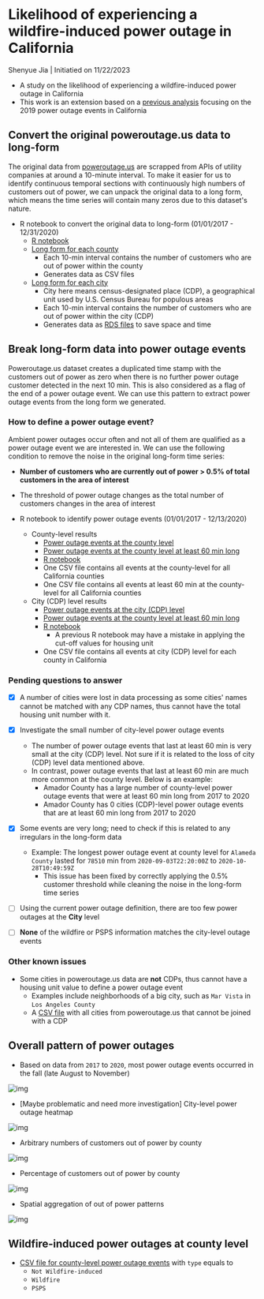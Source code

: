 # Likelihood of experiencing a wildfire-induced power outage in California

Shenyue Jia | Initiatied on 11/22/2023

- A study on the likelihood of experiencing a wildfire-induced power outage in California
- This work is an extension based on a [previous analysis](https://github.com/jiashenyue/ca-poweroutage-medical-vulnerable-pop/blob/main/README.md) focusing on the 2019 power outage events in California

## Convert the original poweroutage.us data to long-form

The original data from [poweroutage.us](https://poweroutage.us/) are scrapped from APIs of utility companies at around a 10-minute interval. To make it easier for us to identify continuous temporal sections with continuously high numbers of customers out of power, we can unpack the original data to a long form, which means the time series will contain many zeros due to this dataset's nature.

- R notebook to convert the original data to long-form (01/01/2017 - 12/31/2020)
  - [R notebook](https://htmlpreview.github.io/?https://github.com/jiashenyue/ca-poweroutage-likelihood-study/blob/main/code/00_long_form_data_gen.nb.html)
  - [Long form for each county](https://drive.google.com/drive/folders/1l6SpqOA_7cFBYzVVvuZyZJLr_2ZcGCY7?usp=drive_link)
    - Each 10-min interval contains the number of customers who are out of power within the county
    - Generates data as CSV files
  - [Long form for each city](https://drive.google.com/drive/folders/1k_aXyadT98D4FRbBTB4SQ-9dQYJojwnt?usp=drive_link)
    - City here means census-designated place (CDP), a geographical unit used by U.S. Census Bureau for populous areas
    - Each 10-min interval contains the number of customers who are out of power within the city (CDP)
    - Generates data as [RDS files](https://www.r-bloggers.com/2016/12/remember-to-use-the-rds-format/) to save space and time


## Break long-form data into power outage events

Poweroutage.us dataset creates a duplicated time stamp with the customers out of power as zero when there is no further power outage customer detected in the next 10 min. This is also considered as a flag of the end of a power outage event. We can use this pattern to extract power outage events from the long form we generated.

### How to define a power outage event?

Ambient power outages occur often and not all of them are qualified as a power outage event we are interested in. We can use the following condition to remove the noise in the original long-form time series:

- **Number of customers who are currently out of power > 0.5% of total customers in the area of interest**
- The threshold of power outage changes as the total number of customers changes in the area of interest

- R notebook to identify power outage events (01/01/2017 - 12/13/2020)
  - County-level results
    - [Power outage events at the county level](https://drive.google.com/drive/folders/1-_uz2dtk2M_hbct2KTkB-fWJu8J9JFKq?usp=drive_link)
    - [Power outage events at the county level at least 60 min long](https://drive.google.com/drive/folders/1-0nBPb0xWOGO5oWIx4-Pyvtl7es1H3VS?usp=drive_link)
    - [R notebook](https://htmlpreview.github.io/?https://github.com/jiashenyue/ca-poweroutage-likelihood-study/blob/main/code/01_generate_outage_events_county.nb.html)
    - One CSV file contains all events at the county-level for all California counties
    - One CSV file contains all events at least 60 min at the county-level for all California counties
  - City (CDP) level results
    - [Power outage events at the city (CDP) level](https://drive.google.com/drive/folders/14XeIl7lcYZ-nPM0jvvnJxhkD8S0rm2PH?usp=drive_link)
    - [Power outage events at the county level at least 60 min long](https://drive.google.com/drive/folders/14EGFSjZY2wCXfcDVEBT9MYKlzeabJTXg?usp=drive_link)
    - [R notebook](https://htmlpreview.github.io/?https://github.com/jiashenyue/ca-poweroutage-likelihood-study/blob/main/code/05_generate_outage_events_city.html)
      - A previous R notebook may have a mistake in applying the cut-off values for housing unit
    - One CSV file contains all events at city (CDP) level for each county in California

### Pending questions to answer

- [x] A number of cities were lost in data processing as some cities' names cannot be matched with any CDP names, thus cannot have the total housing unit number with it.
- [x] Investigate the small number of city-level power outage events
  - The number of power outage events that last at least 60 min is very small at the city (CDP) level. Not sure if it is related to the loss of city (CDP) level data mentioned above.
  - In contrast, power outage events that last at least 60 min are much more common at the county level. Below is an example:
    - Amador County has a large number of county-level power outage events that were at least 60 min long from 2017 to 2020
    - Amador County has 0 cities (CDP)-level power outage events that are at least 60 min long from 2017 to 2020
- [x] Some events are very long; need to check if this is related to any irregulars in the long-form data
  - Example: The longest power outage event at county level for `Alameda County` lasted for `78510` min from `2020-09-03T22:20:00Z` to `2020-10-28T10:49:59Z`
    - This issue has been fixed by correctly applying the 0.5% customer threshold while cleaning the noise in the long-form time series
- [ ] Using the current power outage definition, there are too few power outages at the **City** level
- [ ] **None** of the wildfire or PSPS information matches the city-level outage events


### Other known issues

- Some cities in poweroutage.us data are **not** CDPs, thus cannot have a housing unit value to define a power outage event
  - Examples include neighborhoods of a big city, such as `Mar Vista` in `Los Angeles County`
  - A [CSV file](https://github.com/jiashenyue/ca-poweroutage-likelihood-study/blob/main/result/cdp_no_hu_matched.csv) with all cities from poweroutage.us that cannot be joined with a CDP

## Overall pattern of power outages

- Based on data from `2017` to `2020`, most power outage events occurred in the fall (late August to November)

![img](https://github.com/jiashenyue/ca-poweroutage-likelihood-study/blob/main/plot/01_ca_power_outage_calendar_heatmap.png)

- [Maybe problematic and need more investigation] City-level power outage heatmap

![img](https://github.com/jiashenyue/ca-poweroutage-likelihood-study/blob/main/plot/02_ca_power_outage_city_level_calendar_heatmap.png)

- Arbitrary numbers of customers out of power by county

![img](https://github.com/jiashenyue/ca-poweroutage-likelihood-study/blob/main/plot/03_county-arbitrary-customers-duration-out-of-power.png)

- Percentage of customers out of power by county

![img](https://github.com/jiashenyue/ca-poweroutage-likelihood-study/blob/main/plot/04_county-pct-customers-duration-out-of-power.png)

- Spatial aggregation of out of power patterns

![img](https://github.com/jiashenyue/ca-poweroutage-likelihood-study/blob/main/plot/05_bi-variate-customermin-pctcustomerout.png)

## Wildfire-induced power outages at county level

- [CSV file for county-level power outage events](https://github.com/jiashenyue/ca-poweroutage-likelihood-study/blob/main/result/county-outage-events-by-type.csv) with `type` equals to
  - `Not Wildfire-induced`
  - `Wildfire`
  - `PSPS`
